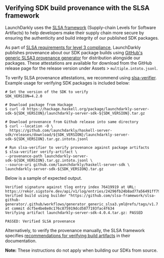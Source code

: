 ## Verifying SDK build provenance with the SLSA framework

LaunchDarkly uses the [SLSA framework](https://slsa.dev/spec/v1.0/about) (Supply-chain Levels for Software Artifacts) to help developers make their supply chain more secure by ensuring the authenticity and build integrity of our published SDK packages.

As part of [SLSA requirements for level 3 compliance](https://slsa.dev/spec/v1.0/requirements), LaunchDarkly publishes provenance about our SDK package builds using [GitHub's generic SLSA3 provenance generator](https://github.com/slsa-framework/slsa-github-generator/blob/main/internal/builders/generic/README.md#generation-of-slsa3-provenance-for-arbitrary-projects) for distribution alongside our packages. These attestations are available for download from the GitHub release page for the release version under Assets > `multiple.intoto.jsonl`.

To verify SLSA provenance attestations, we recommend using [slsa-verifier](https://github.com/slsa-framework/slsa-verifier). Example usage for verifying SDK packages is included below:

<!-- x-release-please-start-version -->
```
# Set the version of the SDK to verify
SDK_VERSION=4.2.0
```
<!-- x-release-please-end -->


```
# Download package from Hackage
$ curl -O https://hackage.haskell.org/package/launchdarkly-server-sdk-${SDK_VERSION}/launchdarkly-server-sdk-${SDK_VERSION}.tar.gz

# Download provenance from Github release into same directory
$ curl --location -O \
  https://github.com/launchdarkly/haskell-server-sdk/releases/download/${SDK_VERSION}/launchdarkly-server-sdk-${SDK_VERSION}.tar.gz.intoto.jsonl

# Run slsa-verifier to verify provenance against package artifacts
$ slsa-verifier verify-artifact \
--provenance-path launchdarkly-server-sdk-${SDK_VERSION}.tar.gz.intoto.jsonl \
--source-uri github.com/launchdarkly/haskell-server-sdk \
launchdarkly-server-sdk-${SDK_VERSION}.tar.gz
```

Below is a sample of expected output.
```
Verified signature against tlog entry index 76419919 at URL: https://rekor.sigstore.dev/api/v1/log/entries/24296fb24b8ad77a56491ff79d66537ddc16157d7ba7f31d59f0929cc6ce75ed98a0efed7fd3272a
Verified build using builder "https://github.com/slsa-framework/slsa-github-generator/.github/workflows/generator_generic_slsa3.yml@refs/tags/v1.7.0" at commit dcf5e4be8e0c176c875919dcd5877193fac4f634
Verifying artifact launchdarkly-server-sdk-4.0.4.tar.gz: PASSED

PASSED: Verified SLSA provenance
```

Alternatively, to verify the provenance manually, the SLSA framework specifies [recommendations for verifying build artifacts](https://slsa.dev/spec/v1.0/verifying-artifacts) in their documentation.

**Note:** These instructions do not apply when building our SDKs from source.
